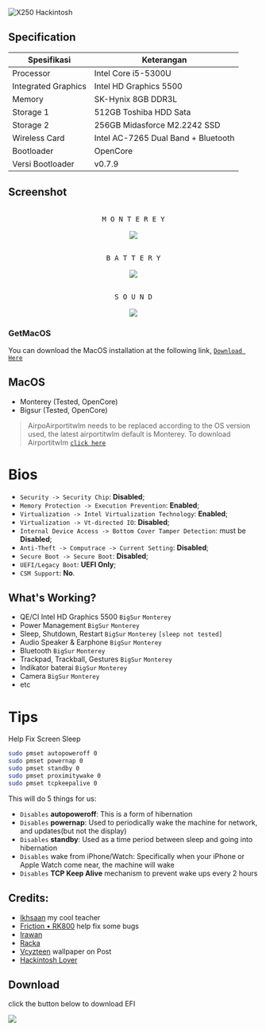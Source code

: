 <!-- Name Card -->
![X250 Hackintosh](https://cardivo.vercel.app/api?name=X250%20Hackintosh&description=running%20MacOS%20on%20Thinkpad%20X250%F0%9F%91%8B&image=https://raw.githubusercontent.com/zamprjkt/Lenovo-Thinkpad-X250-Hackintosh/Opencore/screenshot/pp.png&backgroundColor=%22272E&pattern=hideout&colorPattern=%231abc9c&opacity=0.05&fontColor=%23eff4f6)
## Specification
Spesifikasi | Keterangan
----------- | -----------
Processor | Intel Core i5-5300U
Integrated Graphics | Intel HD Graphics 5500
Memory | SK-Hynix 8GB DDR3L
Storage 1 | 512GB Toshiba HDD Sata
Storage 2 | 256GB Midasforce M2.2242 SSD
Wireless Card | Intel AC-7265 Dual Band + Bluetooth
Bootloader | OpenCore
Versi Bootloader | v0.7.9

## Screenshot
<p align="center">
  <kbd><br>M O N T E R E Y
  <br><br>
  <kbd><img src="https://raw.githubusercontent.com/zamprjkt/Lenovo-Thinkpad-X250-Hackintosh/Opencore/screenshot/Jepretan%20Layar%202022-04-05%20pukul%2005.41.59.png"/></kbd></kbd>
<p align="center">
  <kbd><br>B A T T E R Y
  <br><br>
  <kbd><img src="https://raw.githubusercontent.com/zamprjkt/Lenovo-Thinkpad-X250-Hackintosh/Opencore/screenshot/Jepretan%20Layar%202022-04-05%20pukul%2005.59.36.png"/></kbd></kbd>
</p>
<p align="center">
  <kbd><br>S O U N D
  <br><br>
  <kbd><img src="https://raw.githubusercontent.com/zamprjkt/Lenovo-Thinkpad-X250-Hackintosh/Opencore/screenshot/Jepretan%20Layar%202022-04-05%20pukul%2005.55.56.png"/></kbd></kbd>
</p>

### GetMacOS
You can download the MacOS installation at the following link, [`Download Here`](https://sharing.zamprjkt.workers.dev/0:/OS/MacOS/)

## MacOS
- Monterey (Tested, OpenCore)
- Bigsur (Tested, OpenCore)
> AirpoAirportitwlm needs to be replaced according to the OS version used, the latest airportitwlm default is Monterey.
> To download Airportitwlm [`click here`](https://github.com/OpenIntelWireless/itlwm/releases)

# Bios
- `Security -> Security Chip`: **Disabled**;
- `Memory Protection -> Execution Prevention`: **Enabled**;
- `Virtualization -> Intel Virtualization Technology`: **Enabled**;
- `Virtualization -> Vt-directed IO`: **Disabled**;
- `Internal Device Access -> Bottom Cover Tamper Detection`: must be **Disabled**;
- `Anti-Theft -> Computrace -> Current Setting`: **Disabled**;
- `Secure Boot -> Secure Boot`: **Disabled**;
- `UEFI/Legacy Boot`: **UEFI Only**;
- `CSM Support`: **No**.

## What's Working?
- QE/CI Intel HD Graphics 5500 `BigSur` `Monterey`
- Power Management `BigSur` `Monterey`
- Sleep, Shutdown, Restart `BigSur` `Monterey` `[sleep not tested]`
- Audio Speaker & Earphone `BigSur` `Monterey`
- Bluetooth `BigSur` `Monterey`
- Trackpad, Trackball, Gestures `BigSur` `Monterey`
- Indikator baterai `BigSur` `Monterey`
- Camera `BigSur` `Monterey`
- etc

# Tips 

Help Fix Screen Sleep

```bash
sudo pmset autopoweroff 0
sudo pmset powernap 0
sudo pmset standby 0
sudo pmset proximitywake 0
sudo pmset tcpkeepalive 0
```

This will do 5 things for us:

- `Disables` **autopoweroff**: This is a form of hibernation
- `Disables` **powernap**: Used to periodically wake the machine for network, and updates(but not the display)
- `Disables` **standby**: Used as a time period between sleep and going into hibernation
- `Disables` wake from iPhone/Watch: Specifically when your iPhone or Apple Watch come near, the machine will wake
- `Disables` **TCP Keep Alive** mechanism to prevent wake ups every 2 hours

## Credits:
- [Ikhsaan](https://github.com/exxncss) my cool teacher
- [Friction • RK800](https://t.me/gerobaksariroti) help fix some bugs
- [Irawan](https://t.me/irawansalt)
- [Racka](https://github.com/racka98)
- [Vcyzteen](https://github.com/vcyzteen) wallpaper on Post
- [Hackintosh Lover](https://t.me/HackintoshLover)

## Download
click the button below to download EFI
<p align="left">
<a href="https://github.com/zamprjkt/Lenovo-Thinkpad-X250-Hackintosh/releases" target="blank"><img align="left" src="https://raw.githubusercontent.com/zamprjkt/Lenovo-Thinkpad-X250-Hackintosh/Opencore/screenshot/down.png" /></a>
</p>
